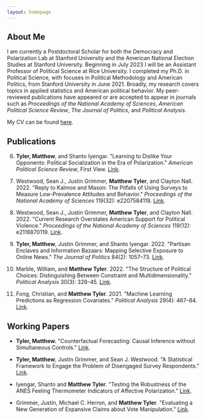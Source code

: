 ```yaml
---
layout: homepage
---
```


## About Me

I am currently a Postdoctoral Scholar for both the Democracy and Polarization Lab at Stanford University and the American National Election Studies at Stanford University. Beginning in July 2023 I will be an Assistant Professor of Political Science at Rice University. I completed my Ph.D. in Political Science, with focuses in Political Methodology and American Politics, from Stanford University in June 2021. Broadly, my research covers topics in applied statistics and American political behavior. My peer-reviewed publications have appeared or are accepted to appear in journals such as *Proceedings of the National Academy of Sciences*, *American Political Science Review*, *The Journal of Politics*, and *Political Analysis*.

My CV can be found [here](https://www.dropbox.com/s/sm0pfjekpzdykd7/CV.pdf?dl=0).

## Publications

6. **Tyler, Matthew**, and Shanto Iyengar. "Learning to Dislike Your Opponents: Political Socialization in the Era of Polarization." *American Political Science Review*, First View. [Link](https://doi.org/10.1017/S000305542200048X).

5. Westwood, Sean J., Justin Grimmer, **Matthew Tyler**, and Clayton Nall. 2022. "Reply to Kalmoe and Mason: The Pitfalls of Using Surveys to Measure Low-Prevalence Attitudes and Behavior." *Proceedings of the National Academy of Sciences* 119(32): e2207584119. [Link](https://10.1073/pnas.2207584119).

4. Westwood, Sean J., Justin Grimmer, **Matthew Tyler**, and Clayton Nall. 2022. "Current Research Overstates American Support for Political Violence." *Proceedings of the National Academy of Sciences* 119(12): e2116870119. [Link](https://doi.org/10.1073/pnas.2116870119).

3. **Tyler, Matthew**, Justin Grimmer, and Shanto Iyengar. 2022. "Partisan Enclaves and Information Bazaars: Mapping Selective Exposure to Online News." *The Journal of Politics* 84(2): 1057–73. [Link](https://doi.org/10.1086/716950).

2. Marble, William, and **Matthew Tyler**. 2022. "The Structure of Political Choices: Distinguishing Between Constraint and Multidimensionality." *Political Analysis* 30(3): 328–45. [Link](https://doi.org/10.1017/pan.2021.3).

1. Fong, Christian, and **Matthew Tyler**. 2021. "Machine Learning Predictions as Regression Covariates." *Political Analysis* 29(4): 467–84. [Link](https://doi.org/10.1017/pan.2020.38).



## Working Papers

* **Tyler, Matthew.** "Counterfactual Forecasting: Causal Inference without Simultaneous Controls." [Link](https://www.dropbox.com/s/bux4klf66dh66qg/FSControls.pdf?dl=0).
    
* **Tyler, Matthew**, Justin Grimmer, and Sean J. Westwood. "A Statistical Framework to Engage the Problem of Disengaged Survey Respondents." [Link](https://www.dropbox.com/s/m86g05zl57g36an/The_Dangers_of_Disengaged_Respondents.pdf?dl=0).

* Iyengar, Shanto and **Matthew Tyler**. "Testing the Robustness of the ANES Feeling Thermometer Indicators of Affective Polarization." [Link](https://www.dropbox.com/s/0pckb5wjrxcjbs4/Robustness_of_Increasing_Affective_Polarization.pdf?dl=0).

* Grimmer, Justin, Michael C. Herron, and **Matthew Tyler**. "Evaluating a New Generation of Expansive Claims about Vote Manipulation." [Link](https://www.dropbox.com/s/92lp1gmqw2pei8m/Expansive.pdf?dl=0).

